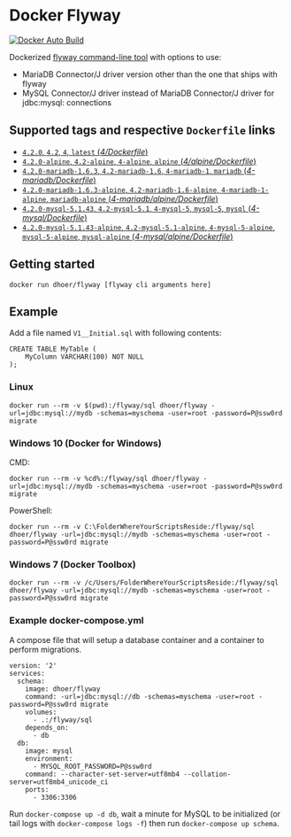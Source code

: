 # Docker Flyway

[![Docker Auto Build](https://img.shields.io/docker/automated/dhoer/flyway.svg?style=flat-square)][docker]

[docker]: https://hub.docker.com/r/dhoer/flyway/

Dockerized [flyway command-line tool](https://flywaydb.org/getstarted/firststeps/commandline) with options
to use:
- MariaDB Connector/J driver version other than the one that ships with flyway
- MySQL Connector/J driver instead of MariaDB Connector/J driver for jdbc:mysql: connections

## Supported tags and respective `Dockerfile` links

-	[`4.2.0`, `4.2`, `4`, `latest` (*4/Dockerfile*)](https://github.com/dhoer/docker-flyway/blob/master/4/Dockerfile)
-	[`4.2.0-alpine`, `4.2-alpine`, `4-alpine`, `alpine` (*4/alpine/Dockerfile*)](https://github.com/dhoer/docker-flyway/blob/master/4/alpine/Dockerfile)
-	[`4.2.0-mariadb-1.6.3`, `4.2-mariadb-1.6`, `4-mariadb-1`, `mariadb` (*4-mariadb/Dockerfile*)](https://github.com/dhoer/docker-flyway/blob/master/4-mariadb/Dockerfile)
-	[`4.2.0-mariadb-1.6.3-alpine`, `4.2-mariadb-1.6-alpine`, `4-mariadb-1-alpine`, `mariadb-alpine` (*4-mariadb/alpine/Dockerfile*)](https://github.com/dhoer/docker-flyway/blob/master/4-mariadb/alpine/Dockerfile)
-	[`4.2.0-mysql-5.1.43`, `4.2-mysql-5.1`, `4-mysql-5`, `mysql-5`, `mysql` (*4-mysql/Dockerfile*)](https://github.com/dhoer/docker-flyway/blob/master/4-mysql/Dockerfile)
-	[`4.2.0-mysql-5.1.43-alpine`, `4.2-mysql-5.1-alpine`, `4-mysql-5-alpine`, `mysql-5-alpine`, `mysql-alpine` (*4-mysql/alpine/Dockerfile*)](https://github.com/dhoer/docker-flyway/blob/master/4-mysql/alpine/Dockerfile)

## Getting started

`docker run dhoer/flyway [flyway cli arguments here]`

## Example

Add a file named `V1__Initial.sql` with following contents:

```
CREATE TABLE MyTable (
    MyColumn VARCHAR(100) NOT NULL
);

```
                                                             
### Linux
`docker run --rm -v $(pwd):/flyway/sql dhoer/flyway -url=jdbc:mysql://mydb -schemas=myschema -user=root -password=P@ssw0rd migrate`

### Windows 10 (Docker for Windows)
CMD:

`docker run --rm -v %cd%:/flyway/sql dhoer/flyway -url=jdbc:mysql://mydb -schemas=myschema -user=root -password=P@ssw0rd migrate`

PowerShell:

`docker run --rm -v C:\FolderWhereYourScriptsReside:/flyway/sql dhoer/flyway -url=jdbc:mysql://mydb -schemas=myschema -user=root -password=P@ssw0rd migrate`

### Windows 7 (Docker Toolbox)

`docker run --rm -v /c/Users/FolderWhereYourScriptsReside:/flyway/sql dhoer/flyway -url=jdbc:mysql://mydb -schemas=myschema -user=root -password=P@ssw0rd migrate`

### Example docker-compose.yml

A compose file that will setup a database container and a container to perform migrations.

```
version: '2'
services:
  schema:
    image: dhoer/flyway
    command: -url=jdbc:mysql://db -schemas=myschema -user=root -password=P@ssw0rd migrate
    volumes:
      - .:/flyway/sql
    depends_on:
      - db
  db:
    image: mysql
    environment:
      - MYSQL_ROOT_PASSWORD=P@ssw0rd
    command: --character-set-server=utf8mb4 --collation-server=utf8mb4_unicode_ci
    ports:
      - 3306:3306
```

Run `docker-compose up -d db`, wait a minute for MySQL to be initialized (or tail logs with `docker-compose logs -f`) then run `docker-compose up schema`.

